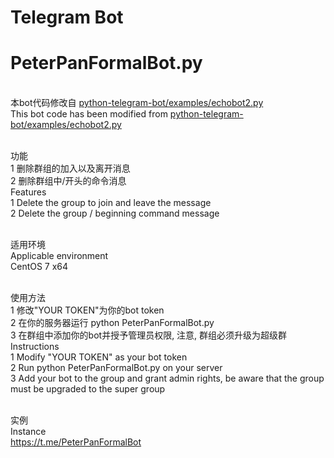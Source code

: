 # Telegram Bot
# PeterPanFormalBot.py
<br/>本bot代码修改自 <a href="https://github.com/python-telegram-bot/python-telegram-bot" targer="_blank">python-telegram-bot/examples/echobot2.py</a>
<br/>This bot code has been modified from <a href="https://github.com/python-telegram-bot/python-telegram-bot" targer="_blank">python-telegram-bot/examples/echobot2.py</a>

<br/>功能
<br/>1 删除群组的加入以及离开消息
<br/>2 删除群组中/开头的命令消息
<br/>Features
<br/>1 Delete the group to join and leave the message
<br/>2 Delete the group / beginning command message

<br/>适用环境 
<br/>Applicable environment 
<br/>CentOS 7 x64 

<br/>使用方法
<br/>1 修改"YOUR TOKEN"为你的bot token
<br/>2 在你的服务器运行 python PeterPanFormalBot.py
<br/>3 在群组中添加你的bot并授予管理员权限, 注意, 群组必须升级为超级群
<br/>Instructions
<br/>1 Modify "YOUR TOKEN" as your bot token
<br/>2 Run python PeterPanFormalBot.py on your server
<br/>3 Add your bot to the group and grant admin rights, be aware that the group must be upgraded to the super group

<br/>实例
<br/>Instance
<br/>https://t.me/PeterPanFormalBot
